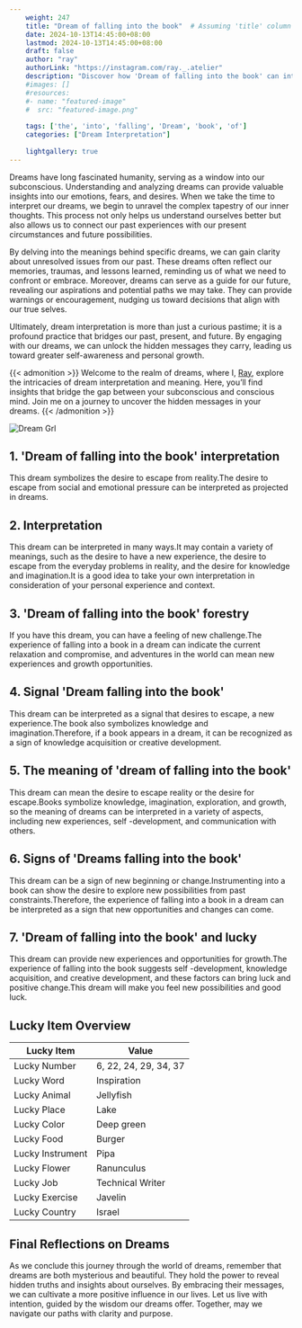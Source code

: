 ```yaml
---
    weight: 247
    title: "Dream of falling into the book"  # Assuming 'title' column exists
    date: 2024-10-13T14:45:00+08:00
    lastmod: 2024-10-13T14:45:00+08:00
    draft: false
    author: "ray"
    authorLink: "https://instagram.com/ray._.atelier"
    description: "Discover how 'Dream of falling into the book' can interpret your future and uncover its significant meanings in your life."
    #images: []
    #resources:
    #- name: "featured-image"
    #  src: "featured-image.png"
    
    tags: ['the', 'into', 'falling', 'Dream', 'book', 'of']
    categories: ["Dream Interpretation"]
    
    lightgallery: true
---
```

    
Dreams have long fascinated humanity, serving as a window into our subconscious. Understanding and analyzing dreams can provide valuable insights into our emotions, fears, and desires. When we take the time to interpret our dreams, we begin to unravel the complex tapestry of our inner thoughts. This process not only helps us understand ourselves better but also allows us to connect our past experiences with our present circumstances and future possibilities.

By delving into the meanings behind specific dreams, we can gain clarity about unresolved issues from our past. These dreams often reflect our memories, traumas, and lessons learned, reminding us of what we need to confront or embrace. Moreover, dreams can serve as a guide for our future, revealing our aspirations and potential paths we may take. They can provide warnings or encouragement, nudging us toward decisions that align with our true selves.

Ultimately, dream interpretation is more than just a curious pastime; it is a profound practice that bridges our past, present, and future. By engaging with our dreams, we can unlock the hidden messages they carry, leading us toward greater self-awareness and personal growth.

{{< admonition >}}
Welcome to the realm of dreams, where I, [Ray](https://instagram.com/ray._.atelier), explore the intricacies of dream interpretation and meaning. Here, you’ll find insights that bridge the gap between your subconscious and conscious mind. Join me on a journey to uncover the hidden messages in your dreams.
{{< /admonition >}}

![Dream Grl](https://cdn.pixabay.com/photo/2017/11/02/03/35/gothic-2910057_1280.jpg "Dream Grl")

## 1. 'Dream of falling into the book' interpretation
This dream symbolizes the desire to escape from reality.The desire to escape from social and emotional pressure can be interpreted as projected in dreams.

## 2. Interpretation
This dream can be interpreted in many ways.It may contain a variety of meanings, such as the desire to have a new experience, the desire to escape from the everyday problems in reality, and the desire for knowledge and imagination.It is a good idea to take your own interpretation in consideration of your personal experience and context.

## 3. 'Dream of falling into the book' forestry
If you have this dream, you can have a feeling of new challenge.The experience of falling into a book in a dream can indicate the current relaxation and compromise, and adventures in the world can mean new experiences and growth opportunities.

## 4. Signal 'Dream falling into the book'
This dream can be interpreted as a signal that desires to escape, a new experience.The book also symbolizes knowledge and imagination.Therefore, if a book appears in a dream, it can be recognized as a sign of knowledge acquisition or creative development.

## 5. The meaning of 'dream of falling into the book'
This dream can mean the desire to escape reality or the desire for escape.Books symbolize knowledge, imagination, exploration, and growth, so the meaning of dreams can be interpreted in a variety of aspects, including new experiences, self -development, and communication with others.

## 6. Signs of 'Dreams falling into the book'
This dream can be a sign of new beginning or change.Instrumenting into a book can show the desire to explore new possibilities from past constraints.Therefore, the experience of falling into a book in a dream can be interpreted as a sign that new opportunities and changes can come.

## 7. 'Dream of falling into the book' and lucky
This dream can provide new experiences and opportunities for growth.The experience of falling into the book suggests self -development, knowledge acquisition, and creative development, and these factors can bring luck and positive change.This dream will make you feel new possibilities and good luck.

## Lucky Item Overview
| Lucky Item          | Value              |
|---------------|--------------------|
| Lucky Number        | 6, 22, 24, 29, 34, 37  |
| Lucky Word          | Inspiration |
| Lucky Animal        | Jellyfish |
| Lucky Place         | Lake     |
| Lucky Color         | Deep green     |
| Lucky Food          | Burger      |
| Lucky Instrument    | Pipa |
| Lucky Flower        | Ranunculus    |
| Lucky Job           | Technical Writer       |
| Lucky Exercise      | Javelin  |
| Lucky Country       | Israel    |


##  Final Reflections on Dreams

As we conclude this journey through the world of dreams, remember that dreams are both mysterious and beautiful. They hold the power to reveal hidden truths and insights about ourselves. By embracing their messages, we can cultivate a more positive influence in our lives. Let us live with intention, guided by the wisdom our dreams offer. Together, may we navigate our paths with clarity and purpose.

